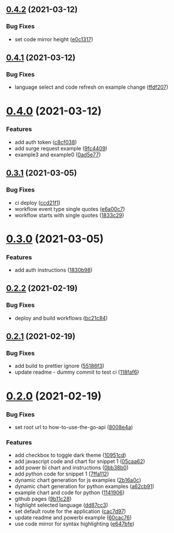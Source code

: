 ## [0.4.2](https://github.com/IFRCGo/how-to-use-the-go-api/compare/v0.4.1...v0.4.2) (2021-03-12)


### Bug Fixes

* set code mirror height ([e0c1317](https://github.com/IFRCGo/how-to-use-the-go-api/commit/e0c131707cf49781b74bd716507fcb48cf2eaaea))



## [0.4.1](https://github.com/IFRCGo/how-to-use-the-go-api/compare/v0.4.0...v0.4.1) (2021-03-12)


### Bug Fixes

* language select and code refresh on example change ([ffdf207](https://github.com/IFRCGo/how-to-use-the-go-api/commit/ffdf20735abaee3eabbef380cafe92e5a0b016a8))



# [0.4.0](https://github.com/IFRCGo/how-to-use-the-go-api/compare/v0.3.1...v0.4.0) (2021-03-12)


### Features

* add auth token ([c8cf038](https://github.com/IFRCGo/how-to-use-the-go-api/commit/c8cf038e0a71c7e3926c48393fae9ac58d0c4031))
* add surge request example ([9fc4409](https://github.com/IFRCGo/how-to-use-the-go-api/commit/9fc440948f8133402cfac9af65c3ec40eb95ff4e))
* example3 and example0 ([0ad5e77](https://github.com/IFRCGo/how-to-use-the-go-api/commit/0ad5e772277996e3a318b48879e90df7c1046b31))



## [0.3.1](https://github.com/IFRCGo/how-to-use-the-go-api/compare/v0.3.0...v0.3.1) (2021-03-05)


### Bug Fixes

* ci deploy ([ccd21f1](https://github.com/IFRCGo/how-to-use-the-go-api/commit/ccd21f15bb0876182cef353f86d6200aee5ae0ce))
* workflow event type single quotes ([e6a00c7](https://github.com/IFRCGo/how-to-use-the-go-api/commit/e6a00c71009754a0cf2a0977c840f3c865a5870a))
* workflow starts with single quotes ([1833c29](https://github.com/IFRCGo/how-to-use-the-go-api/commit/1833c29f38ed7c79963956da5cefbee9925e5c4e))



# [0.3.0](https://github.com/IFRCGo/how-to-use-the-go-api/compare/v0.2.2...v0.3.0) (2021-03-05)


### Features

* add auth instructions ([1830b98](https://github.com/IFRCGo/how-to-use-the-go-api/commit/1830b98013e4df89b195643f3914f9c89d267721))



## [0.2.2](https://github.com/IFRCGo/how-to-use-the-go-api/compare/v0.2.1...v0.2.2) (2021-02-19)


### Bug Fixes

* deploy and build workflows ([bc21c84](https://github.com/IFRCGo/how-to-use-the-go-api/commit/bc21c84dbcd90e0189837667491c7287ce6b8f91))



## [0.2.1](https://github.com/IFRCGo/how-to-use-the-go-api/compare/v0.2.0...v0.2.1) (2021-02-19)


### Bug Fixes

* add build to prettier ignore ([55186f3](https://github.com/IFRCGo/how-to-use-the-go-api/commit/55186f36f405123f86538fee3d4a432453e0c9e5))
* update readme - dummy commit to test ci ([118faf6](https://github.com/IFRCGo/how-to-use-the-go-api/commit/118faf644832cf8f46b4e065c089fc6535492735))



# [0.2.0](https://github.com/IFRCGo/how-to-use-the-go-api/compare/dd87cc3429b2dd86fb22962abdc8bcf543641efe...v0.2.0) (2021-02-19)


### Bug Fixes

* set root url to how-to-use-the-go-api ([8008e4a](https://github.com/IFRCGo/how-to-use-the-go-api/commit/8008e4a9b831c403e10c543c43bb4f82a41d9d0a))


### Features

* add checkbox to toggle dark theme ([10951cd](https://github.com/IFRCGo/how-to-use-the-go-api/commit/10951cdde63088da7a2d10c3b375caa38b7893a5))
* add javascript code and chart for snippet 1 ([05caa62](https://github.com/IFRCGo/how-to-use-the-go-api/commit/05caa623107e893e8fde3ac7ea19a078185deade))
* add power bi chart and instructions ([0bb38b0](https://github.com/IFRCGo/how-to-use-the-go-api/commit/0bb38b04f218440219f7da3ef991183dd0e9cfa6))
* add python code for snippet 1 ([7ffa112](https://github.com/IFRCGo/how-to-use-the-go-api/commit/7ffa1123b50386306f920ec85d479111f9c789a8))
* dynamic chart generation for js examples ([2b16a0c](https://github.com/IFRCGo/how-to-use-the-go-api/commit/2b16a0c9f959e15127b1fa4910d22598fba06266))
* dynamic chart generation for python examples ([a62cb91](https://github.com/IFRCGo/how-to-use-the-go-api/commit/a62cb91c2ef518f446e07031a52292fb21de31a2))
* example chart and code for python ([1141906](https://github.com/IFRCGo/how-to-use-the-go-api/commit/114190638f03cb6b5c87dd19557e23d778074a19))
* github pages ([9b11c28](https://github.com/IFRCGo/how-to-use-the-go-api/commit/9b11c287e500531a60a5137b70e3c1472b63204a))
* highlight selected language ([dd87cc3](https://github.com/IFRCGo/how-to-use-the-go-api/commit/dd87cc3429b2dd86fb22962abdc8bcf543641efe))
* set default route for the application ([cac7d97](https://github.com/IFRCGo/how-to-use-the-go-api/commit/cac7d970760b832037b95d59580b542ce7df03c2))
* update readme and powerbi example ([60cac76](https://github.com/IFRCGo/how-to-use-the-go-api/commit/60cac7695b2085897ef41b1cb8d4858b6cb02423))
* use code mirror for syntax highlighting ([e647bfe](https://github.com/IFRCGo/how-to-use-the-go-api/commit/e647bfed717fc8bfedab62816faecd43c5e038cf))



